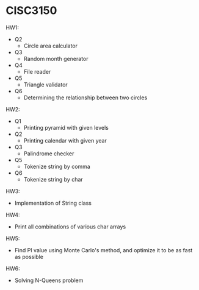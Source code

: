 # CISC3150
HW1:
- Q2
  - Circle area calculator
- Q3
  - Random month generator
- Q4
  - File reader
- Q5
  - Triangle validator
- Q6
  - Determining the relationship between two circles

HW2:
- Q1
  - Printing pyramid with given levels
- Q2
  - Printing calendar with given year
- Q3
  - Palindrome checker
- Q5
  - Tokenize string by comma
- Q6
  - Tokenize string by char

HW3:
- Implementation of String class

HW4:
- Print all combinations of various char arrays

HW5:
- Find PI value using Monte Carlo's method, and optimize it to be as fast as possible

HW6:
- Solving N-Queens problem